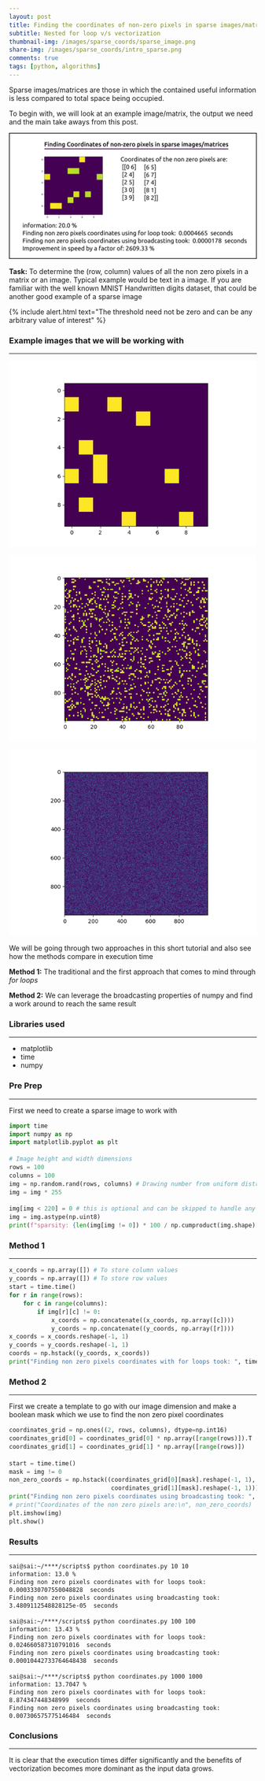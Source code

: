 ```yaml
---
layout: post
title: Finding the coordinates of non-zero pixels in sparse images/matrices
subtitle: Nested for loop v/s vectorization
thumbnail-img: /images/sparse_coords/sparse_image.png
share-img: /images/sparse_coords/intro_sparse.png
comments: true
tags: [python, algorithms]
---
```


Sparse images/matrices are those in which the contained useful information is less compared to total space being occupied. 

To begin with, we will look at an example image/matrix, the output we need and the main take aways from this post.

![summary image](../images/sparse_coords/intro_sparse.png)

__Task:__ To determine the (row, column) values of all the non zero pixels in a matrix or an image. Typical example
would be text in a image. If you are familiar with the well known MNIST Handwritten digits dataset, that could be 
another good example of a sparse image

{% include alert.html text="The threshold need not be zero and can be any arbitrary value of interest" %}

### Example images that we will be working with
***
![10x10 sparse image](../images/sparse_coords/sparse_image.png)

![100x100 sparse image](../images/sparse_coords/sparse_image_100.png)

![1000x1000 sparse image](../images/sparse_coords/sparse_image_1000.png)

We will be going through two approaches in this short tutorial and also see how the methods compare in execution time

**Method 1:** The traditional and the first approach that comes to mind through _for loops_ 

**Method 2:** We can leverage the broadcasting properties of numpy and find a work around to reach the same result

### Libraries used
***
* matplotlib
* time
* numpy

### Pre Prep
***
First we need to create a sparse image to work with
```python
import time
import numpy as np
import matplotlib.pyplot as plt

# Image height and width dimensions
rows = 100
columns = 100
img = np.random.rand(rows, columns) # Drawing number from uniform distribution [0,1] to avoid negative values
img = img * 255

img[img < 220] = 0 # this is optional and can be skipped to handle any threshold other than 'non zero value' & 'zero'
img = img.astype(np.uint8)
print(f"sparsity: {len(img[img != 0]) * 100 / np.cumproduct(img.shape)[-1]} %")
```
### Method 1
***
```python
x_coords = np.array([]) # To store column values
y_coords = np.array([]) # To store row values
start = time.time()
for r in range(rows):
    for c in range(columns):
        if img[r][c] != 0:
            x_coords = np.concatenate((x_coords, np.array([c])))
            y_coords = np.concatenate((y_coords, np.array([r])))
x_coords = x_coords.reshape(-1, 1)
y_coords = y_coords.reshape(-1, 1)
coords = np.hstack((y_coords, x_coords))
print("Finding non zero pixels coordinates with for loops took: ", time.time() - start, " seconds")
```

### Method 2
***
First we create a template to go with our image dimension and make a boolean mask which we use to find the 
non zero pixel coordinates
```python
coordinates_grid = np.ones((2, rows, columns), dtype=np.int16)
coordinates_grid[0] = coordinates_grid[0] * np.array([range(rows)]).T
coordinates_grid[1] = coordinates_grid[1] * np.array([range(rows)])

start = time.time()
mask = img != 0
non_zero_coords = np.hstack((coordinates_grid[0][mask].reshape(-1, 1),
                             coordinates_grid[1][mask].reshape(-1, 1)))
print("Finding non zero pixels coordinates using broadcasting took: ", time.time() - start, " seconds")
# print("Coordinates of the non zero pixels are:\n", non_zero_coords)
plt.imshow(img)
plt.show()
```

### Results
***
```shell
sai@sai:~/****/scripts$ python coordinates.py 10 10
information: 13.0 %
Finding non zero pixels coordinates with for loops took:  0.0003330707550048828  seconds
Finding non zero pixels coordinates using broadcasting took:  3.4809112548828125e-05  seconds

sai@sai:~/****/scripts$ python coordinates.py 100 100
information: 13.43 %
Finding non zero pixels coordinates with for loops took:  0.024660587310791016  seconds
Finding non zero pixels coordinates using broadcasting took:  0.00010442733764648438  seconds

sai@sai:~/****/scripts$ python coordinates.py 1000 1000
information: 13.7047 %
Finding non zero pixels coordinates with for loops took:  8.874347448348999  seconds
Finding non zero pixels coordinates using broadcasting took:  0.007306575775146484  seconds
```

### Conclusions
***
It is clear that the execution times differ significantly and the benefits of vectorization becomes more dominant as the input data grows.
